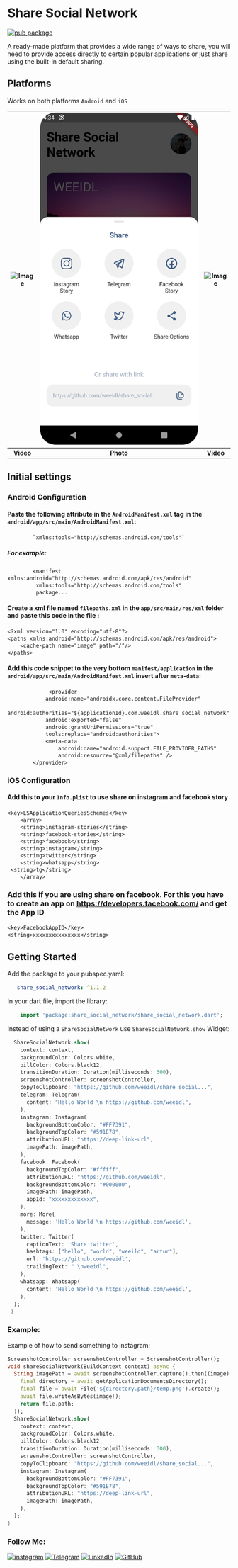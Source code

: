 # Share Social Network
 
[![pub package](https://img.shields.io/pub/v/adaptive_action_sheet.svg)](https://pub.dev/packages/custom_bottom_sheet)


A ready-made platform that provides a wide range of ways to share, you will need to provide access directly to certain popular applications or just share using the built-in default sharing.

## Platforms

Works on both platforms `Android` and `iOS`

| ![Image](https://github.com/weeidl/share_social_network/blob/master/image/instagram-weeidl.gif) | ![Image](https://github.com/weeidl/share_social_network/blob/master/image/image.png) | ![Image](https://github.com/weeidl/share_social_network/blob/master/image/twitter-weeidl.gif) |
| :------------: | :------------: | :------------: |
| **Video** | **Photo** |  **Video** |


## Initial settings

### Android Configuration

#### Paste the following attribute in the `AndroidManifest.xml` tag in the `android/app/src/main/AndroidManifest.xml`:

```
 		`xmlns:tools="http://schemas.android.com/tools"`
```

##### For example:

```
        <manifest xmlns:android="http://schemas.android.com/apk/res/android"
         xmlns:tools="http://schemas.android.com/tools"
         package...
```

#### Create a xml file named `filepaths.xml` in the `app/src/main/res/xml` folder and paste this code in the file :

```
<?xml version="1.0" encoding="utf-8"?>
<paths xmlns:android="http://schemas.android.com/apk/res/android">
    <cache-path name="image" path="/"/>
</paths>
```

#### Add this code snippet to the very bottom `manifest/application` in the `android/app/src/main/AndroidManifest.xml` insert after `meta-data`:

```
 		     <provider
            android:name="androidx.core.content.FileProvider"
            android:authorities="${applicationId}.com.weeidl.share_social_network"
            android:exported="false"
            android:grantUriPermissions="true"
            tools:replace="android:authorities">
            <meta-data
                android:name="android.support.FILE_PROVIDER_PATHS"
                android:resource="@xml/filepaths" />
        </provider>
```

### iOS Configuration

#### Add this to your `Info.plist` to use share on instagram and facebook story

```
<key>LSApplicationQueriesSchemes</key>
	<array>
	<string>instagram-stories</string>
	<string>facebook-stories</string>
	<string>facebook</string>
	<string>instagram</string>
	<string>twitter</string>
	<string>whatsapp</string>
 <string>tg</string>
	</array>
```

### Add this if you are using share on facebook. For this you have to create an app on https://developers.facebook.com/ and get the App ID

```
<key>FacebookAppID</key>
<string>xxxxxxxxxxxxxxx</string>
```

## Getting Started

 Add the package to your pubspec.yaml:

 ```yaml
    share_social_network: ^1.1.2
 ```
 
 In your dart file, import the library:

 ```Dart
     import 'package:share_social_network/share_social_network.dart';
 ``` 
  Instead of using a `ShareSocialNetwork` use `ShareSocialNetwork.show` Widget:

  ```Dart
    ShareSocialNetwork.show(
      context: context,
      backgroundColor: Colors.white,
      pillColor: Colors.black12,
      transitionDuration: Duration(milliseconds: 300),
      screenshotController: screenshotController,
      copyToClipboard: "https://github.com/weeidl/share_social...",
      telegram: Telegram(
        content: "Hello World \n https://github.com/weeidl",
      ),
      instagram: Instagram(
        backgroundBottomColor: "#FF7391",
        backgroundTopColor: "#591E78",
        attributionURL: "https://deep-link-url",
        imagePath: imagePath,
      ),
      facebook: Facebook(
        backgroundTopColor: "#ffffff",
        attributionURL: "https://github.com/weeidl",
        backgroundBottomColor: "#000000",
        imagePath: imagePath,
        appId: "xxxxxxxxxxxxx",
      ),
      more: More(
        message: 'Hello World \n https://github.com/weeidl',
      ),
      twitter: Twitter(
        captionText: 'Share twitter',
        hashtags: ["hello", "world", "weeild", "artur"],
        url: 'https://github.com/weeidl',
        trailingText: " \nweeidl",
      ),
      whatsapp: Whatsapp(
        content: 'Hello World \n https://github.com/weeidl',
      ),
    );
   }
```

### Example:
Example of how to send something to instagram:

  ```Dart
  ScreenshotController screenshotController = ScreenshotController();
  void shareSocialNetwork(BuildContext context) async {
    String imagePath = await screenshotController.capture().then((image) async {
      final directory = await getApplicationDocumentsDirectory();
      final file = await File('${directory.path}/temp.png').create();
      await file.writeAsBytes(image!);
      return file.path;
    });
    ShareSocialNetwork.show(
      context: context,
      backgroundColor: Colors.white,
      pillColor: Colors.black12,
      transitionDuration: Duration(milliseconds: 300),
      screenshotController: screenshotController,
      copyToClipboard: "https://github.com/weeidl/share_social...",
      instagram: Instagram(
        backgroundBottomColor: "#FF7391",
        backgroundTopColor: "#591E78",
        attributionURL: "https://deep-link-url",
        imagePath: imagePath,
      ),
    );
  }
```

### Follow Me:
[![instagram](https://img.shields.io/badge/-instagram-05151e?style=for-the-badge&logo=instagram)](https://www.instagram.com/weeidl/)
[![Telegram](https://img.shields.io/badge/-Telegram-05151e?style=for-the-badge&logo=Telegram)](https://t.me/weeidl)
[![LinkedIn](https://img.shields.io/badge/-LinkedIn-05151e?style=for-the-badge&logo=LinkedIn)](https://www.linkedin.com/in/weeidl/)
[![GitHub](https://img.shields.io/badge/-GitHub-05151e?style=for-the-badge&logo=GitHub)](https://github.com/weeidl)
